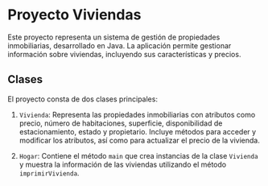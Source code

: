 # Proyecto Viviendas

Este proyecto representa un sistema de gestión de propiedades inmobiliarias, desarrollado en Java. La aplicación permite gestionar información sobre viviendas, incluyendo sus características y precios.

## Clases

El proyecto consta de dos clases principales:

1. `Vivienda`: Representa las propiedades inmobiliarias con atributos como precio, número de habitaciones, superficie, disponibilidad de estacionamiento, estado y propietario. Incluye métodos para acceder y modificar los atributos, así como para actualizar el precio de la vivienda.

2. `Hogar`: Contiene el método `main` que crea instancias de la clase `Vivienda` y muestra la información de las viviendas utilizando el método `imprimirVivienda`.

